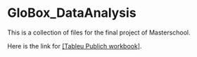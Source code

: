 # GloBox_DataAnalysis
This is a collection of files for the final project of Masterschool.

Here is the link for [[Tableu Publich workbook]](https://public.tableau.com/app/profile/ryunosuke.morohara/viz/GloBox_MasteryProject/ABTestKPIs).
